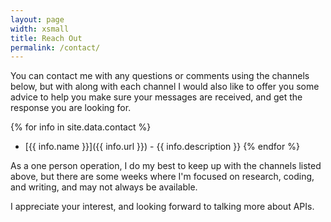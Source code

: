 ```yaml
---
layout: page
width: xsmall
title: Reach Out
permalink: /contact/
---
```


You can contact me with any questions or comments using the channels below, but with along with each channel I would also like to offer you some advice to help you make sure your messages are received, and get the response you are looking for.

{% for info in site.data.contact %}
- [{{ info.name }}]({{ info.url }}) - {{ info.description }}
{% endfor %}

As a one person operation, I do my best to keep up with the channels listed above, but there are some weeks where I'm focused on research, coding, and writing, and may not always be available.

I appreciate your interest, and looking forward to talking more about APIs.

